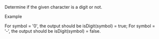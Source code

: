 Determine if the given character is a digit or not.

Example

For symbol = '0', the output should be
isDigit(symbol) = true;
For symbol = '-', the output should be
isDigit(symbol) = false.
